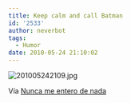 ```yaml
---
title: Keep calm and call Batman
id: '2533'
author: neverbot
tags:
  - Humor
date: 2010-05-24 21:10:02
---
```


![201005242109.jpg](./201005242109.jpg)

Vía [Nunca me entero de nada](http://quimicefa.tumblr.com/post/625798039/corrosif-tipofagia)